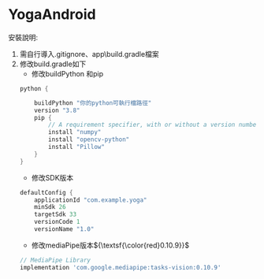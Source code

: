 
# YogaAndroid
安裝說明:
1. 需自行導入.gitignore、app\build.gradle檔案
2. 修改build.gradle如下
    - 修改buildPython 和pip 
    ```gradle = 
    python {

        buildPython "你的python可執行檔路徑"
        version "3.8"
        pip {
            // A requirement specifier, with or without a version number:
            install "numpy"
            install "opencv-python"
            install "Pillow"
        }
    }
    ```
    - 修改SDK版本
    ```gradle = 
    defaultConfig {
        applicationId "com.example.yoga"
        minSdk 26
        targetSdk 33
        versionCode 1
        versionName "1.0"
    ```
    - 修改mediaPipe版本${\textsf{\color{red}0.10.9}}$
    ```gradle =
    // MediaPipe Library
    implementation 'com.google.mediapipe:tasks-vision:0.10.9'
    ```
